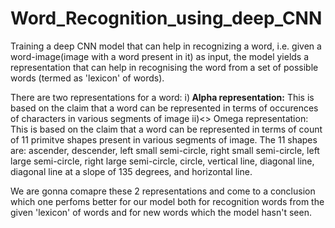 # Word_Recognition_using_deep_CNN

Training a deep CNN model that can help in recognizing a word, i.e. given a word-image(image with a word present in it) as input, the model yields a representation that can help in recognising the word from a set of possible words (termed as 'lexicon' of words).

There are two representations for a word:
i)<b> Alpha representation:</b> This is based on the claim that a word can be represented in terms of occurences of characters in various segments of image
ii)<> Omega representation:</b> This is based on the claim that a word can be represented in terms of count of 11 primitve shapes present in various segments of image. The 11 shapes are: ascender, descender, left small semi-circle, right small semi-circle, left large semi-circle, right large semi-circle, circle, vertical line, diagonal line, diagonal line at a slope of 135 degrees, and horizontal line. 

We are gonna comapre these 2 representations and come to a conclusion which one perfoms better for our model both for recognition words from the given 'lexicon' of words and for new words which the model hasn't seen.

